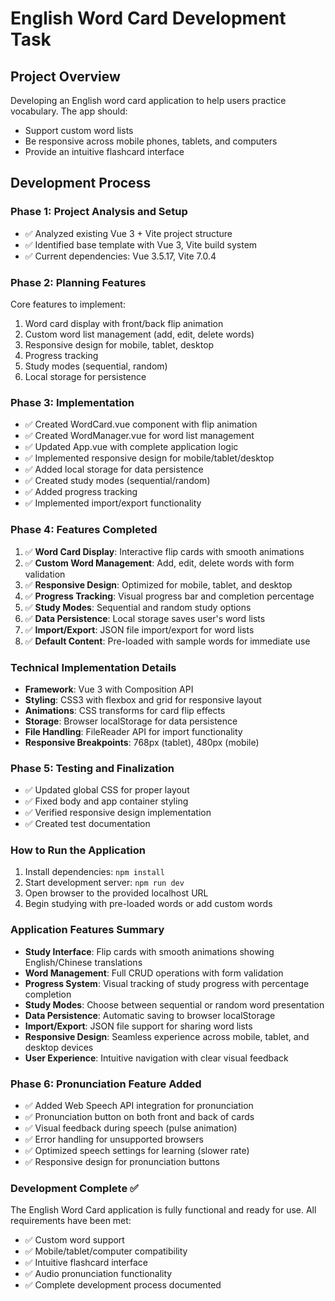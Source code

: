 # English Word Card Development Task

## Project Overview
Developing an English word card application to help users practice vocabulary. The app should:
- Support custom word lists
- Be responsive across mobile phones, tablets, and computers
- Provide an intuitive flashcard interface

## Development Process

### Phase 1: Project Analysis and Setup
- ✅ Analyzed existing Vue 3 + Vite project structure
- ✅ Identified base template with Vue 3, Vite build system
- ✅ Current dependencies: Vue 3.5.17, Vite 7.0.4

### Phase 2: Planning Features
Core features to implement:
1. Word card display with front/back flip animation
2. Custom word list management (add, edit, delete words)
3. Responsive design for mobile, tablet, desktop
4. Progress tracking
5. Study modes (sequential, random)
6. Local storage for persistence

### Phase 3: Implementation
- ✅ Created WordCard.vue component with flip animation
- ✅ Created WordManager.vue for word list management
- ✅ Updated App.vue with complete application logic
- ✅ Implemented responsive design for mobile/tablet/desktop
- ✅ Added local storage for data persistence
- ✅ Created study modes (sequential/random)
- ✅ Added progress tracking
- ✅ Implemented import/export functionality

### Phase 4: Features Completed
1. ✅ **Word Card Display**: Interactive flip cards with smooth animations
2. ✅ **Custom Word Management**: Add, edit, delete words with form validation
3. ✅ **Responsive Design**: Optimized for mobile, tablet, and desktop
4. ✅ **Progress Tracking**: Visual progress bar and completion percentage
5. ✅ **Study Modes**: Sequential and random study options
6. ✅ **Data Persistence**: Local storage saves user's word lists
7. ✅ **Import/Export**: JSON file import/export for word lists
8. ✅ **Default Content**: Pre-loaded with sample words for immediate use

### Technical Implementation Details
- **Framework**: Vue 3 with Composition API
- **Styling**: CSS3 with flexbox and grid for responsive layout
- **Animations**: CSS transforms for card flip effects
- **Storage**: Browser localStorage for data persistence
- **File Handling**: FileReader API for import functionality
- **Responsive Breakpoints**: 768px (tablet), 480px (mobile)

### Phase 5: Testing and Finalization
- ✅ Updated global CSS for proper layout
- ✅ Fixed body and app container styling
- ✅ Verified responsive design implementation
- ✅ Created test documentation

### How to Run the Application
1. Install dependencies: `npm install`
2. Start development server: `npm run dev`
3. Open browser to the provided localhost URL
4. Begin studying with pre-loaded words or add custom words

### Application Features Summary
- **Study Interface**: Flip cards with smooth animations showing English/Chinese translations
- **Word Management**: Full CRUD operations with form validation
- **Progress System**: Visual tracking of study progress with percentage completion
- **Study Modes**: Choose between sequential or random word presentation
- **Data Persistence**: Automatic saving to browser localStorage
- **Import/Export**: JSON file support for sharing word lists
- **Responsive Design**: Seamless experience across mobile, tablet, and desktop devices
- **User Experience**: Intuitive navigation with clear visual feedback

### Phase 6: Pronunciation Feature Added
- ✅ Added Web Speech API integration for pronunciation
- ✅ Pronunciation button on both front and back of cards
- ✅ Visual feedback during speech (pulse animation)
- ✅ Error handling for unsupported browsers
- ✅ Optimized speech settings for learning (slower rate)
- ✅ Responsive design for pronunciation buttons

### Development Complete ✅
The English Word Card application is fully functional and ready for use. All requirements have been met:
- ✅ Custom word support
- ✅ Mobile/tablet/computer compatibility
- ✅ Intuitive flashcard interface
- ✅ Audio pronunciation functionality
- ✅ Complete development process documented
